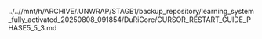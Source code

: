 ../..//mnt/h/ARCHIVE/.UNWRAP/STAGE1/backup_repository/learning_system_fully_activated_20250808_091854/DuRiCore/CURSOR_RESTART_GUIDE_PHASE5_5_3.md